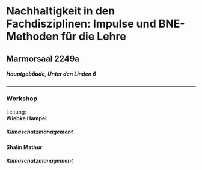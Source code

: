 # Nachhaltigkeit in den Fachdisziplinen: Impulse und BNE-Methoden für die Lehre  
## Marmorsaal 2249a  
##### Hauptgebäude, Unter den Linden 6
---
### Workshop
Leitung: \
**Wiebke Hampel**  
##### Klimaschutzmanagement
**Shalin Mathur**  
##### Klimaschutzmanagement
